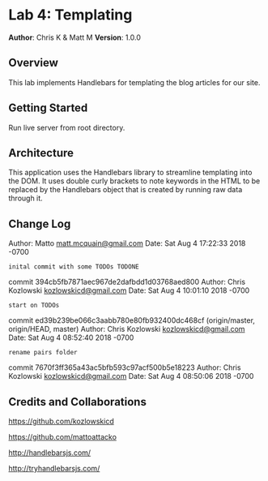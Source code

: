 # Lab 4: Templating

**Author**: Chris K & Matt M 
**Version**: 1.0.0 

## Overview
This lab implements Handlebars for templating the blog articles for our site.   

## Getting Started
Run live server from root directory.

## Architecture
This application uses the Handlebars library to streamline templating into the DOM.  It uses double curly brackets to note keywords in the HTML to be replaced by the Handlebars object that is created by running raw data through it.

## Change Log
Author: Matto <matt.mcquain@gmail.com>
Date:   Sat Aug 4 17:22:33 2018 -0700

    inital commit with some TODOs TODONE

commit 394cb5fb7871aec967de2dafbdd1d03768aed800
Author: Chris Kozlowski <kozlowskicd@gmail.com>
Date:   Sat Aug 4 10:01:10 2018 -0700

    start on TODOs

commit ed39b239be066c3aabb780e80fb932400dc468cf (origin/master, origin/HEAD, master)
Author: Chris Kozlowski <kozlowskicd@gmail.com>
Date:   Sat Aug 4 08:52:40 2018 -0700

    rename pairs folder

commit 7670f3ff365a43ac5bfb593c97acf500b5e18223
Author: Chris Kozlowski <kozlowskicd@gmail.com>
Date:   Sat Aug 4 08:50:06 2018 -0700

## Credits and Collaborations
https://github.com/kozlowskicd

https://github.com/mattoattacko

http://handlebarsjs.com/

http://tryhandlebarsjs.com/
